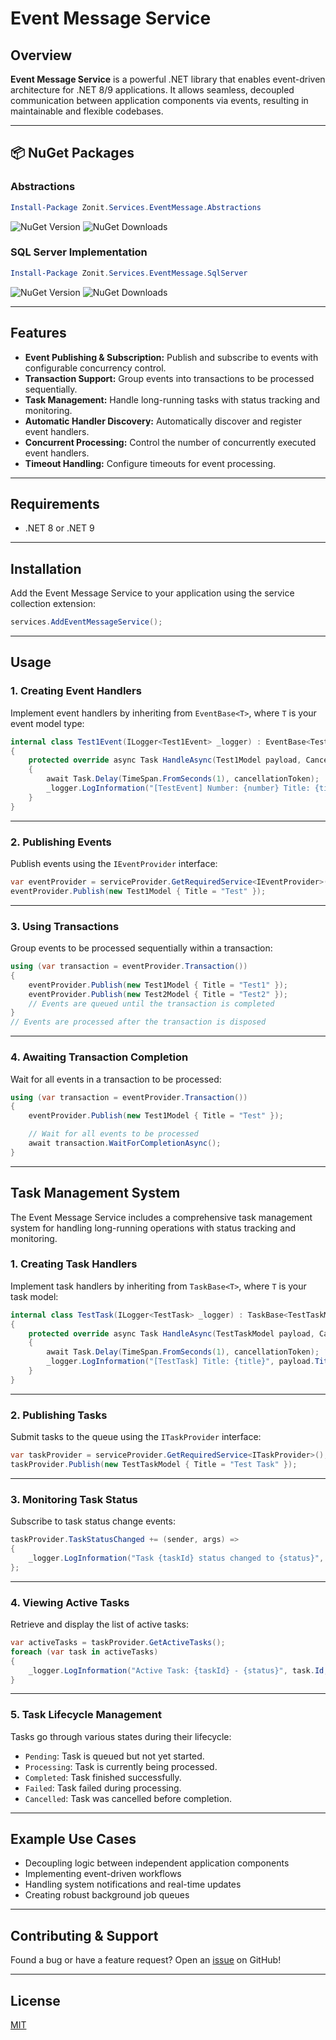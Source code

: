# Event Message Service

## Overview

**Event Message Service** is a powerful .NET library that enables event-driven architecture for .NET 8/9 applications. It allows seamless, decoupled communication between application components via events, resulting in maintainable and flexible codebases.

---

## :package: NuGet Packages

### Abstractions

```powershell
Install-Package Zonit.Services.EventMessage.Abstractions 
```
![NuGet Version](https://img.shields.io/nuget/v/Zonit.Services.EventMessage.Abstractions.svg)
![NuGet Downloads](https://img.shields.io/nuget/dt/Zonit.Services.EventMessage.Abstractions.svg)

### SQL Server Implementation

```powershell
Install-Package Zonit.Services.EventMessage.SqlServer
```
![NuGet Version](https://img.shields.io/nuget/v/Zonit.Services.EventMessage.svg)
![NuGet Downloads](https://img.shields.io/nuget/dt/Zonit.Services.EventMessage.svg)

---

## Features

- **Event Publishing & Subscription:** Publish and subscribe to events with configurable concurrency control.
- **Transaction Support:** Group events into transactions to be processed sequentially.
- **Task Management:** Handle long-running tasks with status tracking and monitoring.
- **Automatic Handler Discovery:** Automatically discover and register event handlers.
- **Concurrent Processing:** Control the number of concurrently executed event handlers.
- **Timeout Handling:** Configure timeouts for event processing.

---

## Requirements

- .NET 8 or .NET 9

---

## Installation

Add the Event Message Service to your application using the service collection extension:

```csharp
services.AddEventMessageService();
```

---

## Usage

### 1. Creating Event Handlers

Implement event handlers by inheriting from `EventBase<T>`, where `T` is your event model type:

```csharp
internal class Test1Event(ILogger<Test1Event> _logger) : EventBase<Test1Model>
{
    protected override async Task HandleAsync(Test1Model payload, CancellationToken cancellationToken)
    {
        await Task.Delay(TimeSpan.FromSeconds(1), cancellationToken);
        _logger.LogInformation("[TestEvent] Number: {number} Title: {title}", 1, payload);
    }
}
```

---

### 2. Publishing Events

Publish events using the `IEventProvider` interface:

```csharp
var eventProvider = serviceProvider.GetRequiredService<IEventProvider>();
eventProvider.Publish(new Test1Model { Title = "Test" });
```

---

### 3. Using Transactions

Group events to be processed sequentially within a transaction:

```csharp
using (var transaction = eventProvider.Transaction())
{
    eventProvider.Publish(new Test1Model { Title = "Test1" });
    eventProvider.Publish(new Test2Model { Title = "Test2" });
    // Events are queued until the transaction is completed
}
// Events are processed after the transaction is disposed
```

---

### 4. Awaiting Transaction Completion

Wait for all events in a transaction to be processed:

```csharp
using (var transaction = eventProvider.Transaction())
{
    eventProvider.Publish(new Test1Model { Title = "Test" });

    // Wait for all events to be processed
    await transaction.WaitForCompletionAsync();
}
```

---

## Task Management System

The Event Message Service includes a comprehensive task management system for handling long-running operations with status tracking and monitoring.

### 1. Creating Task Handlers

Implement task handlers by inheriting from `TaskBase<T>`, where `T` is your task model:

```csharp
internal class TestTask(ILogger<TestTask> _logger) : TaskBase<TestTaskModel>
{
    protected override async Task HandleAsync(TestTaskModel payload, CancellationToken cancellationToken)
    {
        await Task.Delay(TimeSpan.FromSeconds(1), cancellationToken);
        _logger.LogInformation("[TestTask] Title: {title}", payload.Title);
    }
}
```

---

### 2. Publishing Tasks

Submit tasks to the queue using the `ITaskProvider` interface:

```csharp
var taskProvider = serviceProvider.GetRequiredService<ITaskProvider>();
taskProvider.Publish(new TestTaskModel { Title = "Test Task" });
```

---

### 3. Monitoring Task Status

Subscribe to task status change events:

```csharp
taskProvider.TaskStatusChanged += (sender, args) =>
{
    _logger.LogInformation("Task {taskId} status changed to {status}", args.TaskId, args.Status);
};
```

---

### 4. Viewing Active Tasks

Retrieve and display the list of active tasks:

```csharp
var activeTasks = taskProvider.GetActiveTasks();
foreach (var task in activeTasks)
{
    _logger.LogInformation("Active Task: {taskId} - {status}", task.Id, task.Status);
}
```

---

### 5. Task Lifecycle Management

Tasks go through various states during their lifecycle:

- `Pending`: Task is queued but not yet started.
- `Processing`: Task is currently being processed.
- `Completed`: Task finished successfully.
- `Failed`: Task failed during processing.
- `Cancelled`: Task was cancelled before completion.

---

## Example Use Cases

- Decoupling logic between independent application components
- Implementing event-driven workflows
- Handling system notifications and real-time updates
- Creating robust background job queues

---

## Contributing & Support

Found a bug or have a feature request? Open an [issue](https://github.com/Zonit/Zonit.Services.EventMessage/issues/new) on GitHub!

---

## License

[MIT](LICENSE)